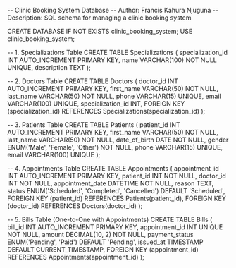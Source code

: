 -- Clinic Booking System Database
-- Author: Francis Kahura Njuguna
-- Description: SQL schema for managing a clinic booking system

CREATE DATABASE IF NOT EXISTS clinic_booking_system;
USE clinic_booking_system;

-- 1. Specializations Table
CREATE TABLE Specializations (
    specialization_id INT AUTO_INCREMENT PRIMARY KEY,
    name VARCHAR(100) NOT NULL UNIQUE,
    description TEXT
);

-- 2. Doctors Table
CREATE TABLE Doctors (
    doctor_id INT AUTO_INCREMENT PRIMARY KEY,
    first_name VARCHAR(50) NOT NULL,
    last_name VARCHAR(50) NOT NULL,
    phone VARCHAR(15) UNIQUE,
    email VARCHAR(100) UNIQUE,
    specialization_id INT,
    FOREIGN KEY (specialization_id) REFERENCES Specializations(specialization_id)
);

-- 3. Patients Table
CREATE TABLE Patients (
    patient_id INT AUTO_INCREMENT PRIMARY KEY,
    first_name VARCHAR(50) NOT NULL,
    last_name VARCHAR(50) NOT NULL,
    date_of_birth DATE NOT NULL,
    gender ENUM('Male', 'Female', 'Other') NOT NULL,
    phone VARCHAR(15) UNIQUE,
    email VARCHAR(100) UNIQUE
);

-- 4. Appointments Table
CREATE TABLE Appointments (
    appointment_id INT AUTO_INCREMENT PRIMARY KEY,
    patient_id INT NOT NULL,
    doctor_id INT NOT NULL,
    appointment_date DATETIME NOT NULL,
    reason TEXT,
    status ENUM('Scheduled', 'Completed', 'Cancelled') DEFAULT 'Scheduled',
    FOREIGN KEY (patient_id) REFERENCES Patients(patient_id),
    FOREIGN KEY (doctor_id) REFERENCES Doctors(doctor_id)
);

-- 5. Bills Table (One-to-One with Appointments)
CREATE TABLE Bills (
    bill_id INT AUTO_INCREMENT PRIMARY KEY,
    appointment_id INT UNIQUE NOT NULL,
    amount DECIMAL(10, 2) NOT NULL,
    payment_status ENUM('Pending', 'Paid') DEFAULT 'Pending',
    issued_at TIMESTAMP DEFAULT CURRENT_TIMESTAMP,
    FOREIGN KEY (appointment_id) REFERENCES Appointments(appointment_id)
);
